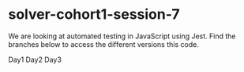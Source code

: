 # solver-cohort1-session-7

We are looking at automated testing in JavaScript using Jest. 
Find the branches below to access the different versions this code.

Day1
Day2
Day3
